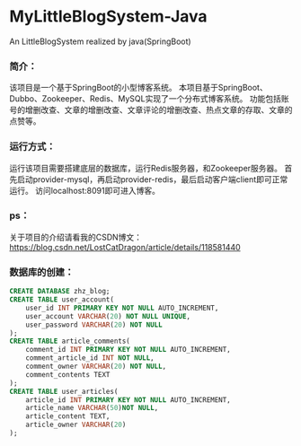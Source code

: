 # MyLittleBlogSystem-Java
An LittleBlogSystem realized by java(SpringBoot)
### 简介：
该项目是一个基于SpringBoot的小型博客系统。
本项目基于SpringBoot、Dubbo、Zookeeper、Redis、MySQL实现了一个分布式博客系统。
功能包括账号的增删改查、文章的增删改查、文章评论的增删改查、热点文章的存取、文章的点赞等。

### 运行方式：
运行该项目需要搭建底层的数据库，运行Redis服务器，和Zookeeper服务器。
首先启动provider-mysql，再启动provider-redis，最后启动客户端client即可正常运行。
访问localhost:8091即可进入博客。

### ps：
关于项目的介绍请看我的CSDN博文：https://blog.csdn.net/LostCatDragon/article/details/118581440

### 数据库的创建：
```sql
CREATE DATABASE zhz_blog;
CREATE TABLE user_account(
	user_id INT PRIMARY KEY NOT NULL AUTO_INCREMENT,
	user_account VARCHAR(20) NOT NULL UNIQUE,
	user_password VARCHAR(20) NOT NULL
);
CREATE TABLE article_comments(
	comment_id INT PRIMARY KEY NOT NULL AUTO_INCREMENT,
	comment_article_id INT NOT NULL,
	comment_owner VARCHAR(20) NOT NULL,
	comment_contents TEXT
);
CREATE TABLE user_articles(
	article_id INT PRIMARY KEY NOT NULL AUTO_INCREMENT,
	article_name VARCHAR(50)NOT NULL,
	article_content TEXT,
	article_owner VARCHAR(20)
);
```
